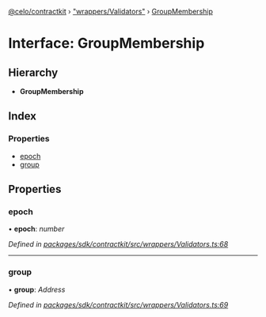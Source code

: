 [@celo/contractkit](../README.md) › ["wrappers/Validators"](../modules/_wrappers_validators_.md) › [GroupMembership](_wrappers_validators_.groupmembership.md)

# Interface: GroupMembership

## Hierarchy

* **GroupMembership**

## Index

### Properties

* [epoch](_wrappers_validators_.groupmembership.md#epoch)
* [group](_wrappers_validators_.groupmembership.md#group)

## Properties

###  epoch

• **epoch**: *number*

*Defined in [packages/sdk/contractkit/src/wrappers/Validators.ts:68](https://github.com/celo-org/celo-monorepo/blob/master/packages/sdk/contractkit/src/wrappers/Validators.ts#L68)*

___

###  group

• **group**: *Address*

*Defined in [packages/sdk/contractkit/src/wrappers/Validators.ts:69](https://github.com/celo-org/celo-monorepo/blob/master/packages/sdk/contractkit/src/wrappers/Validators.ts#L69)*
